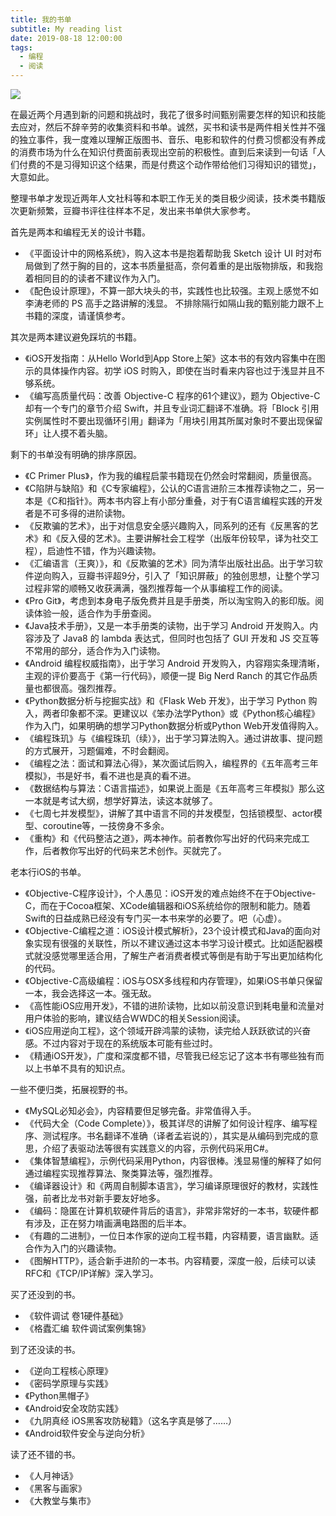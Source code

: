 ```yaml
---
title: 我的书单
subtitle: My reading list
date: 2019-08-18 12:00:00
tags:
  - 编程
  - 阅读
---
```


![](http://pwj4lonpu.bkt.clouddn.com/bookshelf.jpg)

在最近两个月遇到新的问题和挑战时，我花了很多时间甄别需要怎样的知识和技能去应对，然后不辞辛劳的收集资料和书单。诚然，买书和读书是两件相关性并不强的独立事件，我一度难以理解正版图书、音乐、电影和软件的付费习惯都没有养成的消费市场为什么在知识付费面前表现出空前的积极性。直到后来读到一句话「人们付费的不是习得知识这个结果，而是付费这个动作带给他们习得知识的错觉」，大意如此。

整理书单才发现近两年人文社科等和本职工作无关的类目极少阅读，技术类书籍版次更新频繁，豆瓣书评往往样本不足，发出来书单供大家参考。

首先是两本和编程无关的设计书籍。
- 《平面设计中的网格系统》，购入这本书是抱着帮助我 Sketch 设计 UI 时对布局做到了然于胸的目的，这本书质量挺高，奈何着重的是出版物排版，和我抱着相同目的的读者不建议作为入门。
- 《配色设计原理》，不算一部大块头的书，实践性也比较强。主观上感觉不如李涛老师的 PS 高手之路讲解的浅显。
不排除隔行如隔山我的甄别能力跟不上书籍的深度，请谨慎参考。

其次是两本建议避免踩坑的书籍。
- 《iOS开发指南：从Hello World到App Store上架》这本书的有效内容集中在图示的具体操作内容。初学 iOS 时购入，即使在当时看来内容也过于浅显并且不够系统。
- 《编写高质量代码：改善 Objective-C 程序的61个建议》，题为 Objective-C 却有一个专门的章节介绍 Swift，并且专业词汇翻译不准确。将「Block 引用实例属性时不要出现循环引用」翻译为「用块引用其所属对象时不要出现保留环」让人摸不着头脑。


剩下的书单没有明确的排序原因。
- 《C Primer Plus》，作为我的编程启蒙书籍现在仍然会时常翻阅，质量很高。
- 《C陷阱与缺陷》和《C专家编程》，公认的C语言进阶三本推荐读物之二，另一本是《C和指针》。两本书内容上有小部分重叠，对于有C语言编程实践的开发者是不可多得的进阶读物。
- 《反欺骗的艺术》，出于对信息安全感兴趣购入，同系列的还有《反黑客的艺术》和《反入侵的艺术》。主要讲解社会工程学（出版年份较早，译为社交工程），启迪性不错，作为兴趣读物。
- 《汇编语言（王爽）》，和《反欺骗的艺术》同为清华出版社出品。出于学习软件逆向购入，豆瓣书评超9分，引入了「知识屏蔽」的独创思想，让整个学习过程非常的顺畅又收获满满，强烈推荐每一个从事编程工作的阅读。
- 《Pro Git》，考虑到本身电子版免费并且是手册类，所以淘宝购入的影印版。阅读体验一般，适合作为手册查阅。
- 《Java技术手册》，又是一本手册类的读物，出于学习 Android 开发购入。内容涉及了 Java8 的 lambda 表达式，但同时也包括了 GUI 开发和 JS 交互等不常用的部分，适合作为入门读物。
- 《Android 编程权威指南》，出于学习 Android 开发购入，内容翔实条理清晰，主观的评价要高于《第一行代码》，顺便一提 Big Nerd Ranch 的其它作品质量也都很高。强烈推荐。
- 《Python数据分析与挖掘实战》和《Flask Web 开发》，出于学习 Python 购入，两者印象都不深。更建议以《笨办法学Python》或《Python核心编程》作为入门，如果明确的想学习Python数据分析或Python Web开发值得购入。
- 《编程珠玑》与《编程珠玑（续）》，出于学习算法购入。通过讲故事、提问题的方式展开，习题偏难，不时会翻阅。
- 《编程之法：面试和算法心得》，某次面试后购入，编程界的《五年高考三年模拟》，书是好书，看不进也是真的看不进。
- 《数据结构与算法：C语言描述》，如果说上面是《五年高考三年模拟》那么这一本就是考试大纲，想学好算法，读这本就够了。
- 《七周七并发模型》，讲解了其中语言不同的并发模型，包括锁模型、actor模型、coroutine等，一技傍身不多余。
- 《重构》和《代码整洁之道》，两本神作。前者教你写出好的代码来完成工作，后者教你写出好的代码来艺术创作。买就完了。


老本行iOS的书单。

- 《Objective-C程序设计》，个人愚见：iOS开发的难点始终不在于Objective-C，而在于Cocoa框架、XCode编辑器和iOS系统给你的限制和能力。随着Swift的日益成熟已经没有专门买一本书来学的必要了。吧（心虚）。
- 《Objective-C编程之道：iOS设计模式解析》，23个设计模式和Java的面向对象实现有很强的关联性，所以不建议通过这本书学习设计模式。比如适配器模式就没感觉哪里适合用，了解生产者消费者模式等倒是有助于写出更加结构化的代码。
- 《Objective-C高级编程：iOS与OSX多线程和内存管理》，如果iOS书单只保留一本，我会选择这一本。强无敌。
- 《高性能iOS应用开发》，不错的进阶读物，比如以前没意识到耗电量和流量对用户体验的影响，建议结合WWDC的相关Session阅读。
- 《iOS应用逆向工程》，这个领域开辟鸿蒙的读物，读完给人跃跃欲试的兴奋感。不过内容对于现在的系统版本可能有些过时。
- 《精通iOS开发》，广度和深度都不错，尽管我已经忘记了这本书有哪些独有而以上书单不具有的知识点。


一些不便归类，拓展视野的书。

- 《MySQL必知必会》，内容精要但足够完备。非常值得入手。
- 《代码大全（Code Complete）》，极其详尽的讲解了如何设计程序、编写程序、测试程序。书名翻译不准确（译者孟岩说的），其实是从编码到完成的意思，介绍了表驱动法等很有实践意义的内容，示例代码采用C#。
- 《集体智慧编程》，示例代码采用Python，内容很棒。浅显易懂的解释了如何通过编程实现推荐算法、聚类算法等，强烈推荐。
- 《编译器设计》和《两周自制脚本语言》，学习编译原理很好的教材，实践性强，前者比龙书对新手要友好地多。
- 《编码：隐匿在计算机软硬件背后的语言》，非常非常好的一本书，软硬件都有涉及，正在努力啃画满电路图的后半本。
- 《有趣的二进制》，一位日本作家的逆向工程书籍，内容精要，语言幽默。适合作为入门的兴趣读物。
- 《图解HTTP》，适合新手进阶的一本书。内容精要，深度一般，后续可以读RFC和《TCP/IP详解》深入学习。


买了还没到的书。

- 《软件调试 卷1硬件基础》
- 《格蠹汇编 软件调试案例集锦》

到了还没读的书。

- 《逆向工程核心原理》
- 《密码学原理与实践》
- 《Python黑帽子》
- 《Android安全攻防实践》
- 《九阴真经 iOS黑客攻防秘籍》（这名字真是够了……）
- 《Android软件安全与逆向分析》


读了还不错的书。

- 《人月神话》
- 《黑客与画家》
- 《大教堂与集市》
